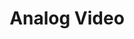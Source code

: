 ---
description: 视频美化，姐妹们又要钻研技巧了？
layout: post
results:
- primaryGenreName: Photo & Video
  version: '1.0.2'
  artworkUrl100: http://a626.phobos.apple.com/us/r30/Purple4/v4/fc/25/b8/fc25b82a-c408-a9bb-670d-6ee243c89af7/mzl.ubxhugjq.png
  trackViewUrl: https://itunes.apple.com/cn/app/analog-video/id689786541?mt=8&uo=4
  artworkUrl60: http://a1881.phobos.apple.com/us/r30/Purple6/v4/3c/d4/02/3cd402f8-83c7-b89a-e2c3-85603a68cdfa/Icon.png
  sellerName: Duwon Jang
  supportedDevices:
  - iPhone5s
  - iPhone5c
  - iPodTouchourthGen
  - iPad23G
  - iPodTouchFifthGen
  - iPadMini4G
  - iPhone4S
  - iPadThirdGen4G
  - iPadMini
  - iPhone-3GS
  - iPhone4
  - iPadFourthGen4G
  - iPodTouchThirdGen
  - iPadFourthGen
  - iPad3G
  - iPhone5
  - iPadWifi
  - iPadThirdGen
  - iPad2Wifi
  genres:
  - 摄影与录像
  - 生活
  trackName: Analog Video
  description: 'Real film based, film like filters. All you need is the well
    made preset. The preset will make your video like a movie.


    Analog Video is the video filter effects and editing app. The filter effects
    are from analog films. The effects and editing tools make your video fantastic.


    Any time! You can apply filter effects on your video. It''s really easy
    to use. Just select a video from the Photo Library, and use like photo
    editing apps.


    [POWERFUL AND PROFESSIONAL PRESETS]

    Analog Video has 221 presets total.

    - Modern1: 13 Presets

    - Modern2: 13 Presets

    - Modern3: 13 Presets

    - Negative Portrait: 8 Presets

    - Negative Landscape: 7 Presets

    - Negative Classic: 9 Presets

    - Negative Cool: 12 Presets

    - Negative Warm: 12 Presets

    - Slide Portrait: 7 Presets

    - Slide Landscape: 5 Presets

    - Slide Classic: 11 Presets

    - Slide Cool: 9 Presets

    - Slide Warm: 10 Presets

    - Instant Classic: 15 Presets

    - Instant Cool: 12 Presets

    - Instant Warm: 12 Presets

    - Mood: 9 Presets

    - B&W Classic: 7 Presets

    - B&W High Contrast: 10 Presets

    - B&W Low Contrast: 10 Presets

    - B&W Color Tone: 12 Presets

    - B&W Color Filter: 5 Presets


    [ ESSENTIAL EDITING TOOLS ]

    - Exposure

    - Saturation

    - Blur & Sharpen

    - Vignette


    And much more with following Updates!

    - Quality Improvement

    - Universal Soon

    - Customized Recording Mode Soon


    Tag your videos on Instagram with #AnalogVideo


    CONTACT

    twitter.com/AnalogVideo

    facebook.com/AnalogVideo'
  price: 0
  trackId: 689786541
  releaseDate: '2013-09-18T12:19:01Z'
  screenshotUrls:
  - http://a5.mzstatic.com/us/r30/Purple4/v4/fd/4d/03/fd4d0329-bcfc-a371-88b4-c7079b7ae3e4/screen1136x1136.jpeg
  - http://a2.mzstatic.com/us/r30/Purple/v4/de/9d/c3/de9dc327-1369-f0b2-a0b2-b3f42145ee82/screen1136x1136.jpeg
  - http://a4.mzstatic.com/us/r30/Purple6/v4/8c/ac/c7/8cacc751-5ca5-dbfa-4086-f22d9869ecff/screen1136x1136.jpeg
  - http://a3.mzstatic.com/us/r30/Purple/v4/34/9c/6c/349c6c8a-2851-d647-fdbf-d94b7ba285af/screen1136x1136.jpeg
  - http://a3.mzstatic.com/us/r30/Purple6/v4/83/a0/c7/83a0c7d1-713f-fedd-4231-0a48f728551e/screen1136x1136.jpeg
  artistViewUrl: https://itunes.apple.com/cn/artist/ordinaryfactory/id415452973?uo=4
  primaryGenreId: 6008
  kind: software
  fileSizeBytes: '10475732'
  bundleId: com.ordinaryfactory.analogvideo
  releaseNotes: '- Recording Mode added

    : Customized Recording Mode Soon

    - Yellow cast bug in iPhone 4 fixed'
  sellerUrl: https://vimeo.com/73669614
  artistName: ordinaryFactory
  trackCensoredName: Analog Video
  isGameCenterEnabled: false
  contentAdvisoryRating: 4+
  languageCodesISO2A:
  - EN
  trackContentRating: 4+
  features: &a []
  wrapperType: software
  artworkUrl512: http://a626.phobos.apple.com/us/r30/Purple4/v4/fc/25/b8/fc25b82a-c408-a9bb-670d-6ee243c89af7/mzl.ubxhugjq.png
  formattedPrice: 免费
  artistId: 415452973
  genreIds:
  - '6008'
  - '6012'
  currency: CNY
  ipadScreenshotUrls: *a
category: 摄影与录像
tags: tag1
resultCount: 1
title: Analog Video

---